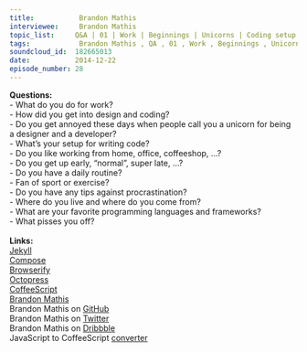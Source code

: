 ```yaml
--- 
title:           Brandon Mathis 
interviewee:     Brandon Mathis 
topic_list:     Q&A | 01 | Work | Beginnings | Unicorns | Coding setup | Routine | Procrastination | Origins | Languages & frameworks | Pissed off 
tags:            Brandon Mathis , QA , 01 , Work , Beginnings , Unicorns , Coding setup , Routine , Procrastination , Origins , Languages  frameworks , Pissed off 
soundcloud_id:  182665013
date:           2014-12-22
episode_number: 28
---
```


<p class="show_notes_display"><b>Questions: </b><br>- What do you do for work?<br>- How did you get into design and coding?<br>- Do you get annoyed these days when people call you a unicorn for being a designer and a developer?<br>- What’s your setup for writing code?<br>- Do you like working from home, office, coffeeshop, …?<br>- Do you get up early, “normal”, super late, …?<br>- Do you have a daily routine?<br>- Fan of sport or exercise?<br>- Do you have any tips against procrastination?<br>- Where do you live and where do you come from?<br>- What are your favorite programming languages and frameworks?<br>- What pisses you off?<br><br><b>Links:</b><br><a rel="nofollow" target="_blank" href="http://jekyllrb.com/">Jekyll</a><br><a rel="nofollow" target="_blank" href="https://www.compose.io/">Compose</a><br><a rel="nofollow" target="_blank" href="http://benclinkinbeard.com/posts/how-browserify-works/">Browserify</a><br><a rel="nofollow" target="_blank" href="http://octopress.org/">Octopress</a><br><a rel="nofollow" target="_blank" href="http://coffeescript.org/">CoffeeScript</a><br><a rel="nofollow" target="_blank" href="http://brandonmathis.com/">Brandon Mathis</a><br>Brandon Mathis on <a rel="nofollow" target="_blank" href="https://github.com/imathis">GitHub</a><br>Brandon Mathis on <a rel="nofollow" target="_blank" href="https://twitter.com/imathis">Twitter</a><br>Brandon Mathis on <a rel="nofollow" target="_blank" href="https://dribbble.com/imathis">Dribbble</a><br>JavaScript to CoffeeScript <a rel="nofollow" target="_blank" href="http://js2coffee.org/">converter</a><br><br><br><br></p>
